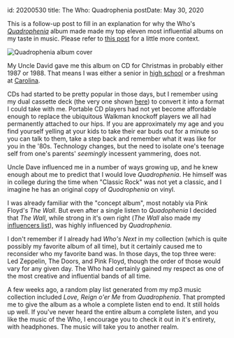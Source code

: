 id: 20200530
title: The Who: Quadrophenia
postDate: May 30, 2020

This is a follow-up post to fill in an explanation for why the Who's [*Quadrophenia*](https://en.wikipedia.org/wiki/Quadrophenia) album made made my top eleven most influential albums on my taste in music. Please refer to [this post](/#/blog/20200509) for a little more context.

![Quadrophenia album cover](https://upload.wikimedia.org/wikipedia/en/thumb/8/8a/Quadrophenia_%28album%29.jpg/220px-Quadrophenia_%28album%29.jpg)

My Uncle David gave me this album on CD for Christmas in probably either 1987 or 1988. That means I was either a senior in [high school](https://rschs.rcsnc.org/) or a freshman at [Carolina](https://unc.edu). 

CDs had started to be pretty popular in those days, but I remember using my dual cassette deck (the very one shown [here](/#/blog/20150628-01)) to convert it into a format I could take with me. Portable CD players had not yet become affordable enough to replace the ubiquitous Walkman knockoff players we all had permanently attached to our hips. If you are approximately my age and you find yourself yelling at your kids to take their ear buds out for a minute so you can talk to them, take a step back and remember what it was like for you in the '80s. Technology changes, but the need to isolate one's teenage self from one's parents' *seemingly* incessent yammering, does not.

Uncle Dave influenced me in a number of ways growing up, and he knew enough about me to predict that I would love *Quadrophenia*. He himself was in college during the time when "Classic Rock" was not yet a classic, and I imagine he has an original copy of *Quodrophenia* on vinyl.

I was already familiar with the "concept album", most notably via Pink Floyd's *The Wall*. But even after a single listen to *Quadophenia* I decided that *The Wall*, while strong in it's own right (*The Wall* also made my [influencers list](/#/blog/20200509)), was highly influenced by *Quadrophenia*.

I don't remember if I already had *Who's Next* in my collection (which is quite possibly my favorite album of all time), but it certainly caused me to reconsider who my favorite band was. In those days, the top three were: Led Zeppelin, The Doors, and Pink Floyd, though the order of those would vary for any given day. The Who had certainly gained my respect as one of the most creative and influential bands of all time.

A few weeks ago, a random play list generated from my mp3 music collection included *Love, Reign o'er Me* from *Quadrophenia*. That prompted me to give the album as a whole a complete listen end to end. It still holds up well. If you've never heard the entire album a complete listen, and you like the music of the Who, I encourage you to check it out in it's entirety, with headphones. The music will take you to another realm.